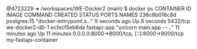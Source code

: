 @4723229 ➜ /workspaces/WE-Docker2 (main) $ docker ps
CONTAINER ID   IMAGE         COMMAND                  CREATED          STATUS          PORTS                                         NAMES
236c8b016c8d   postgres:15   "docker-entrypoint.s…"   9 seconds ago    Up 8 seconds    5432/tcp                                      we-docker2-db-1
ecfecf5eb6da   fastapi-app   "uvicorn main:app --…"   11 minutes ago   Up 11 minutes   0.0.0.0:8000->8000/tcp, [::]:8000->8000/tcp   my-fastapi-container
